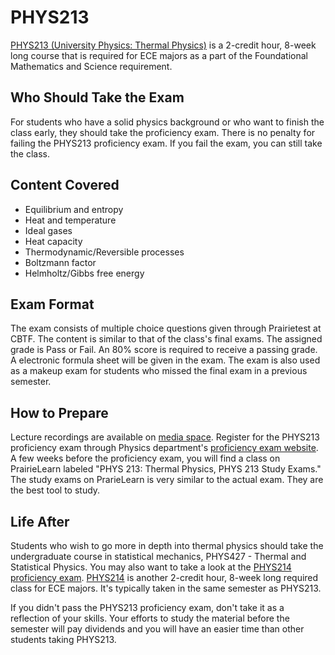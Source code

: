 # PHYS213

[PHYS213 (University Physics: Thermal Physics)](../Course%20Wiki/PHYS%20Course%20Offerings/PHYS213.md) is a 2-credit hour, 8-week long course that is required for ECE majors as a part of the Foundational Mathematics and Science requirement.

## Who Should Take the Exam

For students who have a solid physics background or who want to finish the class early, they should take the proficiency exam. There is no penalty for failing the PHYS213 proficiency exam. If you fail the exam, you can still take the class.

## Content Covered

- Equilibrium and entropy
- Heat and temperature
- Ideal gases
- Heat capacity
- Thermodynamic/Reversible processes
- Boltzmann factor
- Helmholtz/Gibbs free energy

## Exam Format

The exam consists of multiple choice questions given through Prairietest at CBTF. The content is similar to that of the class's final exams. The assigned grade is Pass or Fail. An 80% score is required to receive a passing grade. A electronic formula sheet will be given in the exam. The exam is also used as a makeup exam for students who missed the final exam in a previous semester. 

## How to Prepare

Lecture recordings are available on [media space](https://mediaspace.illinois.edu/channel/Physics+213+Summer+2020/165144651). Register for the PHYS213 proficiency exam through Physics department's [proficiency exam website](https://physics.illinois.edu/academics/courses/proficiency-exams). A few weeks before the proficiency exam, you will find a class on PrairieLearn labeled "PHYS 213: Thermal Physics, PHYS 213 Study Exams." The study exams on PrarieLearn is very similar to the actual exam. They are the best tool to study.

## Life After

Students who wish to go more in depth into thermal physics should take the undergraduate course in statistical mechanics, PHYS427 - Thermal and Statistical Physics. You may also want to take a look at the [PHYS214 proficiency exam](../Proficiency%20Exams/PHYS214.md). [PHYS214](../Course%20Wiki/PHYS%20Course%20Offerings/PHYS214.md) is another 2-credit hour, 8-week long required class for ECE majors. It's typically taken in the same semester as PHYS213. 

If you didn't pass the PHYS213 proficiency exam, don't take it as a reflection of your skills. Your efforts to study the material before the semester will pay dividends and you will have an easier time than other students taking PHYS213.
